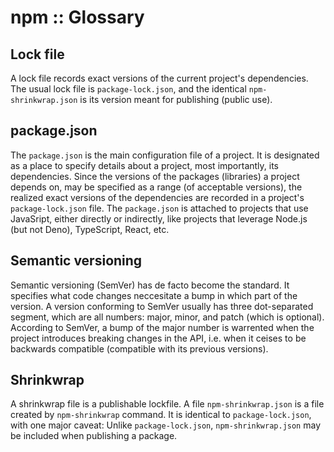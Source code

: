 # npm :: Glossary


## Lock file
A lock file records exact versions of the current project's dependencies. The usual lock file is `package-lock.json`, and the identical `npm-shrinkwrap.json` is its version meant for publishing (public use).

## package.json
The `package.json` is the main configuration file of a project. It is designated as a place to specify details about a project, most importantly, its dependencies. Since the versions of the packages (libraries) a project depends on, may be specified as a range (of acceptable versions), the realized exact versions of the dependencies are recorded in a project's `package-lock.json` file. The `package.json` is attached to projects that use JavaSript, either directly or indirectly, like projects that leverage Node.js (but not Deno), TypeScript, React, etc.

## Semantic versioning
Semantic versioning (SemVer) has de facto become the standard. It specifies what code changes neccesitate a bump in which part of the version. A version conforming to SemVer usually has three dot-separated segment, which are all numbers: major, minor, and patch (which is optional). According to SemVer, a bump of the major number is warrented when the project introduces breaking changes in the API, i.e. when it ceises to be backwards compatible (compatible with its previous versions).

## Shrinkwrap
A shrinkwrap file is a publishable lockfile. A file `npm-shrinkwrap.json` is a file created by `npm-shrinkwrap` command. It is identical to `package-lock.json`, with one major caveat: Unlike `package-lock.json`, `npm-shrinkwrap.json` may be included when publishing a package.

